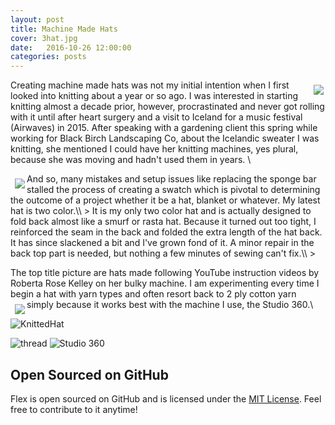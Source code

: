 ```yaml
---
layout: post
title: Machine Made Hats
cover: 3hat.jpg
date:   2016-10-26 12:00:00
categories: posts
---
```



<img style="float: right; padding: 8px 3px 0px 7px;" src="/flex/images/machine.jpg">

  Creating machine made hats was not my initial intention when I first looked into
knitting about a year or so ago. I was interested in starting knitting almost a decade
prior, however, procrastinated and never got rolling with it until after heart surgery
and a visit to Iceland for a music festival (Airwaves) in 2015. After speaking with a gardening
client this spring while working for Black Birch Landscaping Co, about the Icelandic
sweater I was knitting, she mentioned I could have her knitting machines, yes plural,
because she was moving and hadn't used them in years. \\
>
<img style="float: left; padding: 8px 3px 0px 7px;" src="/flex/images/stiped hat 2.jpg">
  And so, many mistakes and setup issues like replacing the sponge bar stalled the process of creating
a swatch which is pivotal to determining the outcome of a project whether it be a hat, blanket
or whatever. My latest hat is two color.\\
 >
  It is my only two color hat and is actually designed to fold back almost like a smurf or rasta 
hat. Because it turned out too tight, I reinforced the seam in the back and folded the extra length of
the hat back. It has since slackened a bit and I've grown fond of it. A minor repair in the back top part
is needed, but nothing a few minutes of sewing can't fix.\\
>

  The top title picture are hats made following YouTube instruction videos by Roberta Rose Kelley on her bulky 
machine. I am experimenting every time I begin a hat with yarn types and often resort back to 2 ply cotton
yarn simply because it works best with the machine I use, the Studio 360.\\ 
<img style="float: left; padding: 8px 3px 0px 7px;" src="/flex/images/stripehat.jpg">



![KnittedHat](/flex/images/hatshallow.jpg) 

![thread](/flex/images/handsew.jpg) 
![Studio 360](/flex/images/studio.jpg) 

## Open Sourced on GitHub

Flex is open sourced on GitHub 
and is licensed under the [MIT License](http://opensource.org/licenses/MIT).
 Feel free to contribute to it anytime!
